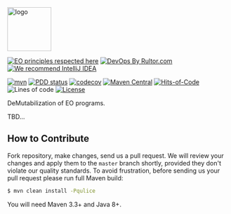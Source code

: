 <img alt="logo" src="https://www.objectionary.com/cactus.svg" height="100px" />

[![EO principles respected here](https://www.elegantobjects.org/badge.svg)](https://www.elegantobjects.org)
[![DevOps By Rultor.com](http://www.rultor.com/b/objectionary/demu)](http://www.rultor.com/p/objectionary/demu)
[![We recommend IntelliJ IDEA](https://www.elegantobjects.org/intellij-idea.svg)](https://www.jetbrains.com/idea/)

[![mvn](https://github.com/objectionary/demu/actions/workflows/mvn.yml/badge.svg?branch=master)](https://github.com/objectionary/demu/actions/workflows/mvn.yml)
[![PDD status](http://www.0pdd.com/svg?name=objectionary/demu)](http://www.0pdd.com/p?name=objectionary/demu)
[![codecov](https://codecov.io/gh/objectionary/demu/branch/master/graph/badge.svg)](https://codecov.io/gh/objectionary/demu)
[![Maven Central](https://img.shields.io/maven-central/v/org.eolang/demu.svg)](https://maven-badges.herokuapp.com/maven-central/org.eolang/demu)
[![Hits-of-Code](https://hitsofcode.com/github/objectionary/demu)](https://hitsofcode.com/view/github/objectionary/demu)
![Lines of code](https://img.shields.io/tokei/lines/github/objectionary/demu)
[![License](https://img.shields.io/badge/license-MIT-green.svg)](https://github.com/objectionary/demu/blob/master/LICENSE.txt)

DeMutabilization of EO programs.

TBD...

## How to Contribute

Fork repository, make changes, send us a pull request.
We will review your changes and apply them to the `master` branch shortly,
provided they don't violate our quality standards. To avoid frustration,
before sending us your pull request please run full Maven build:

```bash
$ mvn clean install -Pqulice
```

You will need Maven 3.3+ and Java 8+.
